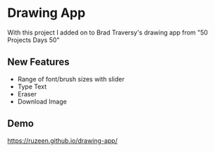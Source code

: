# Drawing App

With this project I added on to Brad Traversy's drawing app from "50 Projects Days 50"

## New Features

- Range of font/brush sizes with slider
- Type Text
- Eraser
- Download Image

## Demo

https://ruzeen.github.io/drawing-app/